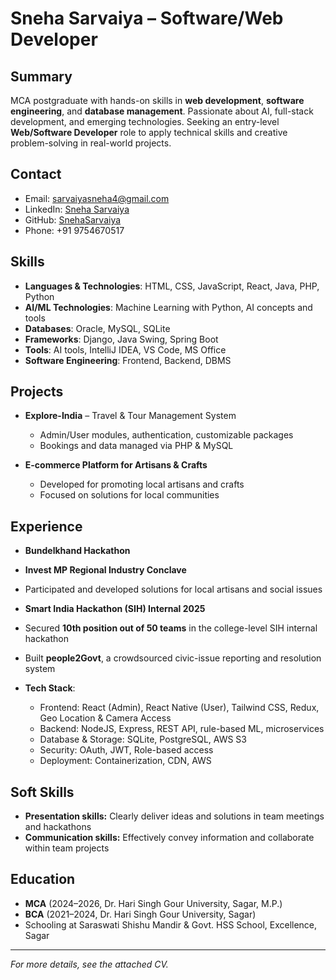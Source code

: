 # Sneha Sarvaiya – Software/Web Developer

## Summary

MCA postgraduate with hands-on skills in **web development**, **software engineering**, and **database management**. Passionate about AI, full-stack development, and emerging technologies. Seeking an entry-level **Web/Software Developer** role to apply technical skills and creative problem-solving in real-world projects.

## Contact

- Email: sarvaiyasneha4@gmail.com
- LinkedIn: [Sneha Sarvaiya](https://www.linkedin.com/in/sneha-sarvaiya-35b855259)
- GitHub: [SnehaSarvaiya](https://github.com/SnehaSarvaiya)
- Phone: +91 9754670517

## Skills

- **Languages & Technologies**: HTML, CSS, JavaScript, React, Java, PHP, Python
- **AI/ML Technologies**: Machine Learning with Python, AI concepts and tools
- **Databases**: Oracle, MySQL, SQLite
- **Frameworks**: Django, Java Swing, Spring Boot
- **Tools**: AI tools, IntelliJ IDEA, VS Code, MS Office
- **Software Engineering**: Frontend, Backend, DBMS

## Projects

- **Explore-India** – Travel & Tour Management System
  - Admin/User modules, authentication, customizable packages
  - Bookings and data managed via PHP & MySQL

- **E-commerce Platform for Artisans & Crafts**
  - Developed for promoting local artisans and crafts
  - Focused on solutions for local communities

## Experience

- **Bundelkhand Hackathon**
- **Invest MP Regional Industry Conclave** 
- Participated and developed solutions for local artisans and social issues
 
- **Smart India Hackathon (SIH) Internal 2025**
 - Secured **10th position out of 50 teams** in the college-level SIH internal hackathon
 - Built **people2Govt**, a crowdsourced civic-issue reporting and resolution system
 - **Tech Stack**: 
      - Frontend: React (Admin), React Native (User), Tailwind CSS, Redux, Geo Location & Camera Access
      - Backend: NodeJS, Express, REST API, rule-based ML, microservices
      - Database & Storage: SQLite, PostgreSQL, AWS S3
      - Security: OAuth, JWT, Role-based access
      - Deployment: Containerization, CDN, AWS

## Soft Skills

- **Presentation skills:** Clearly deliver ideas and solutions in team meetings and hackathons
- **Communication skills:** Effectively convey information and collaborate within team projects

## Education

- **MCA** (2024–2026, Dr. Hari Singh Gour University, Sagar, M.P.)
- **BCA** (2021–2024, Dr. Hari Singh Gour University, Sagar)
- Schooling at Saraswati Shishu Mandir & Govt. HSS School, Excellence, Sagar

---

*For more details, see the attached CV.*

